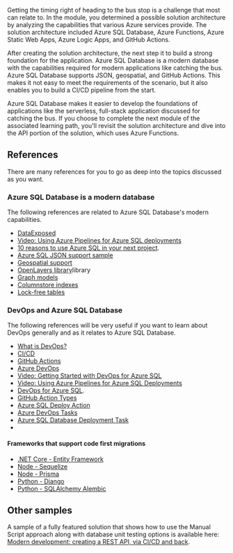 Getting the timing right of heading to the bus stop is a challenge that most can relate to. In the module, you determined a possible solution architecture by analyzing the capabilities that various Azure services provide. The solution architecture included Azure SQL Database, Azure Functions, Azure Static Web Apps, Azure Logic Apps, and GitHub Actions.

After creating the solution architecture, the next step it to build a strong foundation for the application. Azure SQL Database is a modern database with the capabilities required for modern applications like catching the bus. Azure SQL Database supports JSON, geospatial, and GitHub Actions. This makes it not easy to meet the requirements of the scenario, but it also enables you to build a CI/CD pipeline from the start.

Azure SQL Database makes it easier to develop the foundations of applications like the serverless, full-stack application discussed for catching the bus. If you choose to complete the next module of the associated learning path, you'll revisit the solution architecture and dive into the API portion of the solution, which uses Azure Functions.

## References

There are many references for you to go as deep into the topics discussed as you want.

### Azure SQL Database is a modern database

The following references are related to Azure SQL Database's modern capabilities.

- [DataExposed](https://www.youtube.com/playlist?list=PLlrxD0HtieHieV7Jls72yFPSKyGqycbZR)
- [Video: Using Azure Pipelines for Azure SQL deployments](https://www.youtube.com/watch?v=G7H6HbzwAfs&list=PLlrxD0HtieHieV7Jls72yFPSKyGqycbZR&index=26)
- [10 reasons to use Azure SQL in your next project](https://devblogs.microsoft.com/azure-sql/10-reasons-to-use-azure-sql-in-your-next-project/).
- [Azure SQL JSON support sample](https://github.com/yorek/azure-sql-db-samples/tree/master/samples/03-json)
- [Geospatial support](https://docs.microsoft.com/sql/relational-databases/spatial/spatial-data-sql-server?view=azuresqldb-current) 
- [OpenLayers library](https://openlayers.org/)library
- [Graph models](https://docs.microsoft.com/sql/relational-databases/graphs/sql-graph-overview)
- [Columnstore indexes](https://docs.microsoft.com/sql/relational-databases/indexes/columnstore-indexes-overview)
- [Lock-free tables](https://docs.microsoft.com/sql/relational-databases/in-memory-oltp/introduction-to-memory-optimized-tables)

### DevOps and Azure SQL Database

The following references will be very useful if you want to learn about DevOps generally and as it relates to Azure SQL Database.

- [What is DevOps?](https://azure.microsoft.com/en-us/overview/what-is-devops/)
- [CI/CD](https://en.wikipedia.org/wiki/CI/CD)
- [GitHub Actions](https://github.com/features/actions)
- [Azure DevOps](https://azure.microsoft.com/solutions/devops/)
- [Video: Getting Started with DevOps for Azure SQL](https://www.youtube.com/watch?v=j7OnxOz7YDY&list=PLlrxD0HtieHieV7Jls72yFPSKyGqycbZR&index=30)
- [Video: Using Azure Pipelines for Azure SQL Deployments](https://www.youtube.com/watch?v=G7H6HbzwAfs&list=PLlrxD0HtieHieV7Jls72yFPSKyGqycbZR&index=28)
- [DevOps for Azure SQL](https://devblogs.microsoft.com/azure-sql/devops-for-azure-sql/).
- [GitHub Action Types](https://github.com/marketplace?type=actions)
- [Azure SQL Deploy Action](https://github.com/marketplace/actions/azure-sql-deploy)
- [Azure DevOps Tasks](https://docs.microsoft.com/azure/devops/pipelines/tasks/?view=azure-devops)
- [Azure SQL Database Deployment Task](https://docs.microsoft.com/azure/devops/pipelines/tasks/deploy/sql-azure-dacpac-deployment?view=azure-devops)
- 

#### Frameworks that support code first migrations

- [.NET Core - Entity Framework](https://docs.microsoft.com/ef/core/managing-schemas/migrations/?tabs=dotnet-core-cli)
- [Node - Sequelize](https://sequelize.org/master/manual/migrations.html)
- [Node - Prisma](https://www.prisma.io/migrate/)
- [Python - Django](https://docs.djangoproject.com/en/3.2/topics/migrations/)
- [Python - SQLAlchemy Alembic](https://pypi.org/project/alembic/)

## Other samples

A sample of a fully featured solution that shows how to use the Manual Script approach along with database unit testing options is available here: [Modern development: creating a REST API, via CI/CD and back](https://devblogs.microsoft.com/azure-sql/modern-development-creating-a-rest-api-via-ci-cd-and-back/).
